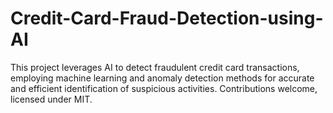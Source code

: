 # Credit-Card-Fraud-Detection-using-AI
This project leverages AI to detect fraudulent credit card transactions, employing machine learning and anomaly detection methods for accurate and efficient identification of suspicious activities. Contributions welcome, licensed under MIT.
